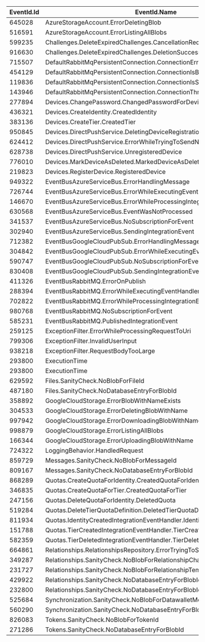 | EventId.Id | EventId.Name                                                              |
| ---------- | ------------------------------------------------------------------------- |
| 645028     | AzureStorageAccount.ErrorDeletingBlob                                     |
| 516591     | AzureStorageAccount.ErrorListingAllBlobs                                  |
| 599235     | Challenges.DeleteExpiredChallenges.CancellationRequested                  |
| 916630     | Challenges.DeleteExpiredChallenges.DeletionSuccessful                     |
| 715507     | DefaultRabbitMqPersistentConnection.ConnectionError                       |
| 454129     | DefaultRabbitMqPersistentConnection.ConnectionIsBlocked                   |
| 119836     | DefaultRabbitMqPersistentConnection.ConnectionIsShutdown                  |
| 143946     | DefaultRabbitMqPersistentConnection.ConnectionThrewAnException            |
| 277894     | Devices.ChangePassword.ChangedPasswordForDevice                           |
| 436321     | Devices.CreateIdentity.CreatedIdentity                                    |
| 383136     | Devices.CreateTier.CreatedTier                                            |
| 950845     | Devices.DirectPushService.DeletingDeviceRegistration                      |
| 624412     | Devices.DirectPushService.ErrorWhileTryingToSendNotification              |
| 628738     | Devices.DirectPushService.UnregisteredDevice                              |
| 776010     | Devices.MarkDeviceAsDeleted.MarkedDeviceAsDeleted                         |
| 219823     | Devices.RegisterDevice.RegisteredDevice                                   |
| 949322     | EventBusAzureServiceBus.ErrorHandlingMessage                              |
| 726744     | EventBusAzureServiceBus.ErrorWhileExecutingEventHandlerCausingRetry       |
| 146670     | EventBusAzureServiceBus.ErrorWhileProcessingIntegrationEvent              |
| 630568     | EventBusAzureServiceBus.EventWasNotProcessed                              |
| 341537     | EventBusAzureServiceBus.NoSubscriptionForEvent                            |
| 302940     | EventBusAzureServiceBus.SendingIntegrationEvent                           |
| 712382     | EventBusGoogleCloudPubSub.ErrorHandlingMessage                            |
| 304842     | EventBusGoogleCloudPubSub.ErrorWhileExecutingEventHandlerType             |
| 590747     | EventBusGoogleCloudPubSub.NoSubscriptionForEvent                          |
| 830408     | EventBusGoogleCloudPubSub.SendingIntegrationEvent                         |
| 411326     | EventBusRabbitMQ.ErrorOnPublish                                           |
| 288394     | EventBusRabbitMQ.ErrorWhileExecutingEventHandlerType                      |
| 702822     | EventBusRabbitMQ.ErrorWhileProcessingIntegrationEvent                     |
| 980768     | EventBusRabbitMQ.NoSubscriptionForEvent                                   |
| 585231     | EventBusRabbitMQ.PublishedIntegrationEvent                                |
| 259125     | ExceptionFilter.ErrorWhileProcessingRequestToUri                          |
| 799306     | ExceptionFilter.InvalidUserInput                                          |
| 938218     | ExceptionFilter.RequestBodyTooLarge                                       |
| 293800     | ExecutionTime                                                             |
| 293800     | ExecutionTime                                                             |
| 629592     | Files.SanityCheck.NoBlobForFileId                                         |
| 487180     | Files.SanityCheck.NoDatabaseEntryForBlobId                                |
| 358892     | GoogleCloudStorage.ErrorBlobWithNameExists                                |
| 304533     | GoogleCloudStorage.ErrorDeletingBlobWithName                              |
| 997942     | GoogleCloudStorage.ErrorDownloadingBlobWithName                           |
| 998879     | GoogleCloudStorage.ErrorListingAllBlobs                                   |
| 166344     | GoogleCloudStorage.ErrorUploadingBlobWithName                             |
| 724322     | LoggingBehavior.HandledRequest                                            |
| 859729     | Messages.SanityCheck.NoBlobForMessageId                                   |
| 809167     | Messages.SanityCheck.NoDatabaseEntryForBlobId                             |
| 868289     | Quotas.CreateQuotaForIdentity.CreatedQuotaForIdentities                   |
| 346835     | Quotas.CreateQuotaForTier.CreatedQuotaForTier                             |
| 247156     | Quotas.DeleteQuotaForIdentity.DeletedQuota                                |
| 519284     | Quotas.DeleteTierQuotaDefinition.DeletedTierQuotaDefinition               |
| 811934     | Quotas.IdentityCreatedIntegrationEventHandler.IdentityCreated             |
| 151788     | Quotas.TierCreatedIntegrationEventHandler.TierCreated                     |
| 582359     | Quotas.TierDeletedIntegrationEventHandler.TierDeleted                     |
| 664861     | Relationships.RelationshipsRepository.ErrorTryingToSaveRelationshipChange |
| 349287     | Relationships.SanityCheck.NoBlobForRelationshipChangeId                   |
| 231727     | Relationships.SanityCheck.NoBlobForRelationshipTemplateId                 |
| 429922     | Relationships.SanityCheck.NoDatabaseEntryForBlobId                        |
| 232800     | Relationships.SanityCheck.NoDatabaseEntryForBlobId                        |
| 525684     | Synchronization.SanityCheck.NoBlobForDatawalletModificationId             |
| 560290     | Synchronization.SanityCheck.NoDatabaseEntryForBlobId                      |
| 826083     | Tokens.SanityCheck.NoBlobForTokenId                                       |
| 271286     | Tokens.SanityCheck.NoDatabaseEntryForBlobId                               |
